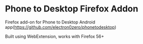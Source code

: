 # Phone to Desktop Firefox Addon

Firefox add-on for Phone to Desktop Android app(https://github.com/electron0zero/phonetodesktop)

Built using WebExtension, works with Firefox 56+